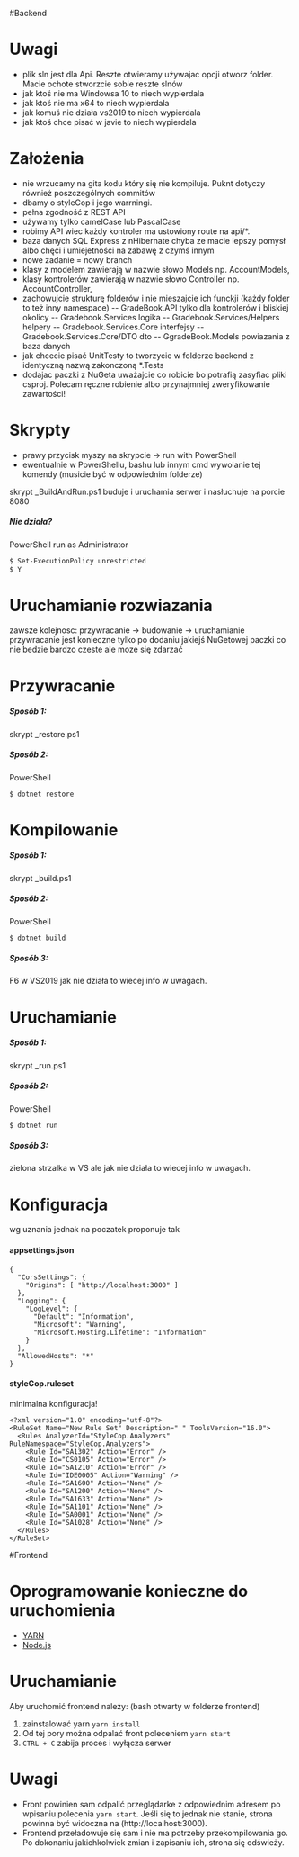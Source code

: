 #Backend

# Uwagi
 - plik sln jest dla Api. Reszte otwieramy używajac opcji otworz folder. Macie ochote stworzcie sobie reszte slnów 
 - jak ktoś nie ma Windowsa 10 to niech wypierdala
 - jak ktoś nie ma x64 to niech wypierdala
 - jak komuś nie działa vs2019 to niech wypierdala
 - jak ktoś chce pisać w javie to niech wypierdala

# Założenia
 - nie wrzucamy na gita kodu który się nie kompiluje. Puknt dotyczy również poszczególnych commitów
 - dbamy o styleCop i jego warrningi.
 - pełna zgodność z REST API
 - używamy tylko camelCase lub PascalCase 
 - robimy API wiec każdy kontroler ma ustowiony route na api/*. 
 - baza danych SQL Express z nHibernate chyba ze macie lepszy pomysł albo chęci i umiejetności na zabawę z czymś innym
 - nowe zadanie = nowy branch  
 - klasy z modelem zawierają w nazwie słowo Models np. AccountModels,
 - klasy kontrolerów zawierają w nazwie słowo Controller np. AccountController,
 - zachowujcie strukturę folderów i nie mieszajcie ich funckji (każdy folder to też inny namespace)
 -- GradeBook.API tylko dla kontrolerów i bliskiej okolicy 
 -- Gradebook.Services logika
 -- Gradebook.Services/Helpers helpery
 -- Gradebook.Services.Core interfejsy
 -- Gradebook.Services.Core/DTO dto
 -- GgradeBook.Models powiazania z baza danych
 - jak chcecie pisać UnitTesty to tworzycie w folderze backend z identyczną nazwą zakonczoną *.Tests
 - dodajac paczki z NuGeta uważajcie co robicie bo potrafią zasyfiac pliki csproj. Polecam ręczne robienie albo przynajmniej zweryfikowanie zawartości!

# Skrypty
 - prawy przycisk myszy na skrypcie -> run with PowerShell
 - ewentualnie w PowerShellu, bashu lub innym cmd wywolanie tej komendy (musicie być w odpowiednim folderze)

skrypt _BuildAndRun.ps1 buduje i uruchamia serwer i nasłuchuje na porcie 8080

##### Nie działa?
PowerShell run as Administrator
```sh
$ Set-ExecutionPolicy unrestricted
$ Y
```
# Uruchamianie rozwiazania 
zawsze kolejnosc: przywracanie -> budowanie -> uruchamianie
przywracanie jest konieczne tylko po dodaniu jakiejś NuGetowej paczki co nie bedzie bardzo czeste ale moze się zdarzać

# Przywracanie
##### Sposób 1:
skrypt _restore.ps1 

##### Sposób 2:
PowerShell  
```sh
$ dotnet restore
```
# Kompilowanie 

##### Sposób 1:
skrypt _build.ps1 

##### Sposób 2:
PowerShell  
```sh
$ dotnet build
```
##### Sposób 3:
F6 w VS2019 jak nie działa to wiecej info w uwagach.

# Uruchamianie

##### Sposób 1:
skrypt _run.ps1

##### Sposób 2:
PowerShell
```sh
$ dotnet run
```
##### Sposób 3:
zielona strzałka w VS ale jak nie działa to wiecej info w uwagach.



# Konfiguracja 
wg uznania jednak na poczatek proponuje tak
#### appsettings.json
```
{
  "CorsSettings": {
    "Origins": [ "http://localhost:3000" ]
  },
  "Logging": {
    "LogLevel": {
      "Default": "Information",
      "Microsoft": "Warning",
      "Microsoft.Hosting.Lifetime": "Information"
    }
  },
  "AllowedHosts": "*"
}
```

#### styleCop.ruleset
minimalna konfiguracja!
```
<?xml version="1.0" encoding="utf-8"?>
<RuleSet Name="New Rule Set" Description=" " ToolsVersion="16.0">
  <Rules AnalyzerId="StyleCop.Analyzers" RuleNamespace="StyleCop.Analyzers">
    <Rule Id="SA1302" Action="Error" />
    <Rule Id="CS0105" Action="Error" />
    <Rule Id="SA1210" Action="Error" />
    <Rule Id="IDE0005" Action="Warning" />
    <Rule Id="SA1600" Action="None" />
    <Rule Id="SA1200" Action="None" />
    <Rule Id="SA1633" Action="None" />
    <Rule Id="SA1101" Action="None" />
    <Rule Id="SA0001" Action="None" />
    <Rule Id="SA1028" Action="None" />
  </Rules>
</RuleSet>
```
#Frontend

# Oprogramowanie konieczne do uruchomienia
 - [YARN](https://yarnpkg.com/lang/en/)
 - [Node.js](https://nodejs.org/en/)

# Uruchamianie
Aby uruchomić frontend należy:
(bash otwarty w folderze frontend)
1.  zainstalować yarn
    `yarn install`
2. Od tej pory można odpalać front poleceniem
    `yarn start`
3. `CTRL + C` zabija proces i wyłącza serwer

# Uwagi
- Front powinien sam odpalić przeglądarke z odpowiednim adresem po wpisaniu polecenia `yarn start`.
Jeśli się to jednak nie stanie, strona powinna być widoczna na (http://localhost:3000).
- Frontend przeładowuje się sam i nie ma potrzeby przekompilowania go.
Po dokonaniu jakichkolwiek zmian i zapisaniu ich, strona się odświeży.
